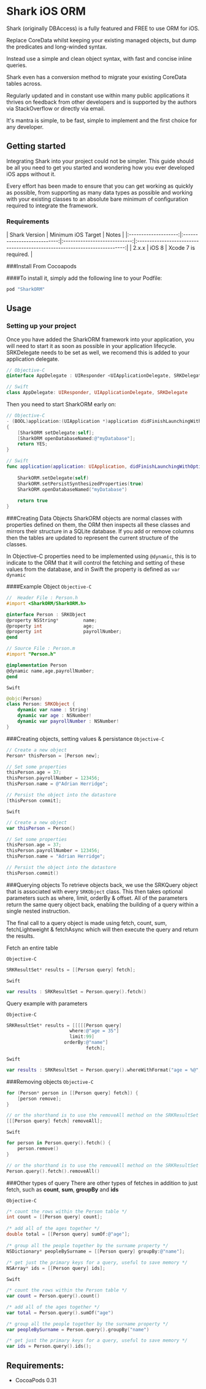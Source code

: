Shark iOS ORM
============

Shark (originally DBAccess) is a fully featured and FREE to use ORM for iOS.

Replace CoreData whilst keeping your existing managed objects, but dump the predicates and long-winded syntax.

Instead use a simple and clean object syntax, with fast and concise inline queries.

Shark even has a conversion method to migrate your existing CoreData tables across.

Regularly updated and in constant use within many public applications it thrives on feedback from other developers and is supported by the authors via StackOverflow or directly via email.

It's mantra is simple, to be fast, simple to implement and the first choice for any developer.

## Getting started

Integrating Shark into your project could not be simpler. This guide should be all you need to get you started and wondering how you ever developed iOS apps without it.

Every effort has been made to ensure that you can get working as quickly as possible, from supporting as many data types as possible and working with your existing classes to an absolute bare minimum of configuration required to integrate the framework.

### Requirements

| Shark Version | Minimum iOS Target  |                                   Notes                                   |
|:--------------------:|:---------------------------:|:----------------------------:|:-------------------------------------------------------------------------:|
|          2.x.x         |            iOS 8            | Xcode 7 is required. |

###Install From Cocoapods

####To install it, simply add the following line to your Podfile:
```ruby
pod "SharkORM"
```

## Usage

### Setting up your project

Once you have added the SharkORM framework into your application, you will need to start it as soon as possible in your application lifecycle.  SRKDelegate needs to be set as well, we recomend this is added to your application delegate.

```objective-c
// Objective-C
@interface AppDelegate : UIResponder <UIApplicationDelegate, SRKDelegate>
```
```swift
// Swift
class AppDelegate: UIResponder, UIApplicationDelegate, SRKDelegate
```
Then you need to start SharkORM early on:

```objective-c
// Objective-C
- (BOOL)application:(UIApplication *)application didFinishLaunchingWithOptions:(NSDictionary *)launchOptions
{
    [SharkORM setDelegate:self];
    [SharkORM openDatabaseNamed:@"myDatabase"];
    return YES;
}
```
```swift
// Swift
func application(application: UIApplication, didFinishLaunchingWithOptions launchOptions: [NSObject: AnyObject]?) -> Bool {
	
	SharkORM.setDelegate(self)
	SharkORM.setPersistSynthesizedProperties(true)
	SharkORM.openDatabaseNamed("myDatabase")
	
	return true
}
```
###Creating Data Objects
SharkORM objects are normal classes with properties defined on them, the ORM then inspects all these classes and mirrors their structure in a SQLite database. If you add or remove columns then the tables are updated to represent the current structure of the classes.

In Objective-C properties need to be implemented using `@dynamic`, this is to indicate to the ORM that it will control the fetching and setting of these values from the database, and in Swift the property is defined as `var dynamic`

####Example Object
`Objective-C`
```objective-c
//  Header File : Person.h
#import <SharkORM/SharkORM.h>

@interface Person : SRKObject
@property NSString*         name;
@property int               age;
@property int               payrollNumber;
@end

// Source File : Person.m
#import "Person.h"

@implementation Person
@dynamic name,age,payrollNumber;
@end

```
`Swift`
```Swift
@objc(Person)
class Person: SRKObject {
	dynamic var name : String!
	dynamic var age : NSNumber!
	dynamic var payrollNumber : NSNumber!
}
```

###Creating objects, setting values & persistance
`Objective-C`
```objective-c
// Create a new object
Person* thisPerson = [Person new];

// Set some properties
thisPerson.age = 37;
thisPerson.payrollNumber = 123456;
thisPerson.name = @"Adrian Herridge";

// Persist the object into the datastore
[thisPerson commit];
```
`Swift`
```swift
// Create a new object
var thisPerson = Person()

// Set some properties
thisPerson.age = 37;
thisPerson.payrollNumber = 123456;
thisPerson.name = "Adrian Herridge";

// Persist the object into the datastore
thisPerson.commit()
```
###Querying objects
To retrieve objects back, we use the SRKQuery object that is associated with every `SRKObject` class. This then takes optional parameters such as where, limit, orderBy & offset. All of the parameters return the same query object back, enabling the building of a query within a single nested instruction.

The final call to a query object is made using fetch, count, sum, fetchLightweight & fetchAsync which will then execute the query and return the results.

Fetch an entire table

`Objective-C`
```objective-c
SRKResultSet* results = [[Person query] fetch];
```
`Swift`
```swift
var results : SRKResultSet = Person.query().fetch()
```
Query example with parameters

`Objective-C`
```objective-c
SRKResultSet* results = [[[[[Person query]
                       where:@"age = 35"]
                       limit:99]
                     orderBy:@"name"]
                             fetch];
```
`Swift`
```swift
var results : SRKResultSet = Person.query().whereWithFormat("age = %@", withParameters: [35]).limit(99).orderBy("name").fetch()
```

###Removing objects
`Objective-C`
```objective-c
for (Person* person in [[Person query] fetch]) {
	[person remove];
}

// or the shorthand is to use the removeAll method on the SRKResultSet object
[[[Person query] fetch] removeAll];
```
`Swift`
```swift
for person in Person.query().fetch() {
	person.remove()
}

// or the shorthand is to use the removeAll method on the SRKResultSet object
Person.query().fetch().removeAll()
```
###Other types of query
There are other types of fetches in addition to just fetch, such as **count**, **sum**, **groupBy** and **ids**

`Objective-C`
```objective-c
/* count the rows within the Person table */
int count = [[Person query] count];
 
/* add all of the ages together */
double total = [[Person query] sumOf:@"age"];
 
/* group all the people together by the surname property */
NSDictionary* peopleBySurname = [[Person query] groupBy:@"name"];
 
/* get just the primary keys for a query, useful to save memory */
NSArray* ids = [[Person query] ids];
```
`Swift`
```swift
/* count the rows within the Person table */
var count = Person.query().count()

/* add all of the ages together */
var total = Person.query().sumOf("age")

/* group all the people together by the surname property */
var peopleBySurname = Person.query().groupBy("name")

/* get just the primary keys for a query, useful to save memory */
var ids = Person.query().ids();
```

## Requirements:

- CocoaPods 0.31

